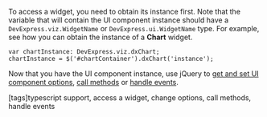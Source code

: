 To access a widget, you need to obtain its instance first. Note that the variable that will contain the UI component instance should have a `DevExpress.viz.WidgetName` or `DevExpress.ui.WidgetName` type. For example, see how you can obtain the instance of a **Chart** widget.

    var chartInstance: DevExpress.viz.dxChart;
    chartInstance = $('#chartContainer').dxChart('instance');

Now that you have the UI component instance, use jQuery to [get and set UI component options](/concepts/58%20jQuery%20Components/20%20Component%20Configuration%20Syntax/05%20Get%20and%20Set%20Options/00%20Get%20and%20Set%20Options.md '/Documentation/Guide/jQuery_Components/Component_Configuration_Syntax/#Get_and_Set_Options'), [call methods](/concepts/58%20jQuery%20Components/20%20Component%20Configuration%20Syntax/10%20Call%20Methods.md '/Documentation/Guide/jQuery_Components/Component_Configuration_Syntax/#Call_Methods') or [handle events](/concepts/58%20jQuery%20Components/20%20Component%20Configuration%20Syntax/15%20Handle%20Events/00%20Handle%20Events.md '/Documentation/Guide/jQuery_Components/Component_Configuration_Syntax/#Handle_Events').

[tags]typescript support, access a widget, change options, call methods, handle events